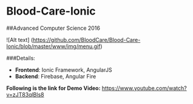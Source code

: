 # Blood-Care-Ionic 
##Advanced Computer Science 2016

![Alt text] (https://github.com/BloodCare/Blood-Care-Ionic/blob/master/www/img/menu.gif)

###Details:
* **Frontend**: Ionic Framework, AngularJS
* **Backend**: Firebase, Angular Fire

**Following is the link for Demo Video:**
https://www.youtube.com/watch?v=zJT83qlBls8
